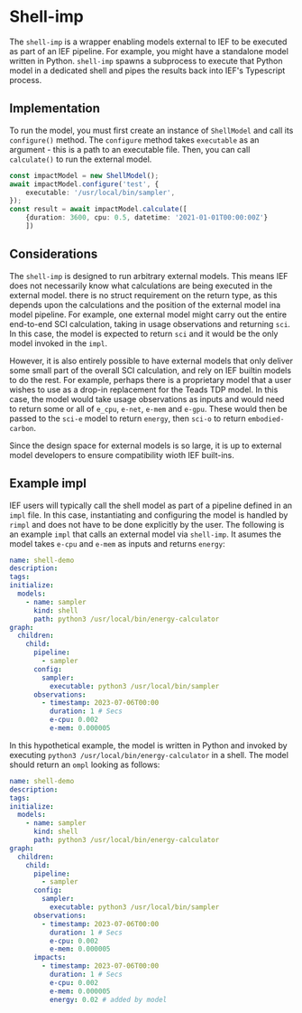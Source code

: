 # Shell-imp

The `shell-imp` is a wrapper enabling models external to IEF to be executed as part of an IEF pipeline. For example, you might have a standalone model written in Python. `shell-imp` spawns a subprocess to execute that Python model in a dedicated shell and pipes the results back into IEF's Typescript process.

## Implementation

To run the model, you must first create an instance of `ShellModel` and call its `configure()` method. The `configure` method takes `executable` as an argument - this is a path to an executable file. Then, you can call `calculate()` to run the external model.

```typescript
const impactModel = new ShellModel();
await impactModel.configure('test', {
    executable: '/usr/local/bin/sampler',
});
const result = await impactModel.calculate([
    {duration: 3600, cpu: 0.5, datetime: '2021-01-01T00:00:00Z'}
    ])
```

## Considerations

The `shell-imp` is designed to run arbitrary external models. This means IEF does not necessarily know what calculations are being executed in the external model. there is no struct requirement on the return type, as this depends upon the calculations and the position of the external model ina  model pipeline. For example, one external model might carry out the entire end-to-end SCI calculation, taking in usage observations and returning `sci`. In this case, the model is expected to return `sci` and it would be the only model invoked in the `impl`. 

However, it is also entirely possible to have external models that only deliver some small part of the overall SCI calculation, and rely on IEF builtin models to do the rest. For example, perhaps there is a proprietary model that a user wishes to use as a drop-in replacement for the Teads TDP model. In this case, the model would take usage observations as inputs and would need to return some or all of `e_cpu`, `e-net`, `e-mem` and `e-gpu`. These would then be passed to the `sci-e` model to return `energy`, then `sci-o` to return `embodied-carbon`.

Since the design space for external models is so large, it is up to external model developers to ensure compatibility wioth IEF built-ins.

## Example impl

IEF users will typically call the shell model as part of a pipeline defined in an `impl` file. In this case, instantiating and configuring the model is handled by `rimpl` and does not have to be done explicitly by the user. The following is an example `impl` that calls an external model via `shell-imp`. It asumes the model takes `e-cpu` and `e-mem` as inputs and returns `energy`:

```yaml
name: shell-demo
description:
tags:
initialize:
  models:
    - name: sampler
      kind: shell
      path: python3 /usr/local/bin/energy-calculator
graph:
  children:
    child:
      pipeline:
        - sampler
      config:
        sampler:
          executable: python3 /usr/local/bin/sampler
      observations:
        - timestamp: 2023-07-06T00:00
          duration: 1 # Secs
          e-cpu: 0.002
          e-mem: 0.000005

```

In this hypothetical example, the model is written in Python and invoked by executing `python3 /usr/local/bin/energy-calculator` in a shell.
The model should return an `ompl` looking as follows:

```yaml
name: shell-demo
description:
tags:
initialize:
  models:
    - name: sampler
      kind: shell
      path: python3 /usr/local/bin/energy-calculator
graph:
  children:
    child:
      pipeline:
        - sampler
      config:
        sampler:
          executable: python3 /usr/local/bin/sampler
      observations:
        - timestamp: 2023-07-06T00:00
          duration: 1 # Secs
          e-cpu: 0.002
          e-mem: 0.000005
      impacts:
        - timestamp: 2023-07-06T00:00
          duration: 1 # Secs
          e-cpu: 0.002
          e-mem: 0.000005
          energy: 0.02 # added by model
```